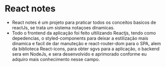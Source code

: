 # React notes

- React notes é um projeto para praticar todos os conceitos basicos de reactJs, se trata um sistema notaçoes dinamicas.
- Todo o frontend da aplicação foi feito ultilizando Reactjs, tendo como depedencias, o styled-components para deixar a estilização mais dinamica e facil de dar manuteção e react-router-dom para o SPA, alem da biblioteca React-icons, para obter sgvs para a aplicação, o backend sera em NodeJs, e sera desenvolvido e aprimorado conforme eu adquiro mais conhecimento nesse campo.
